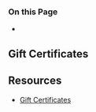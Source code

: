 <div class="otp" id="no-index">

### On this Page	
- 

</div>

## Gift Certificates

## Resources
- [Gift Certificates](https://support.bigcommerce.com/s/article/Gift-Certificates)

